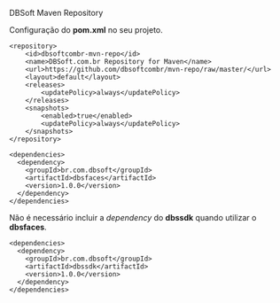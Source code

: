 DBSoft Maven Repository

Configuração do **pom.xml** no seu projeto.

```
<repository>
	<id>dbsoftcombr-mvn-repo</id>
	<name>DBSoft.com.br Repository for Maven</name>
	<url>https://github.com/dbsoftcombr/mvn-repo/raw/master/</url>
	<layout>default</layout> 
	<releases>
		<updatePolicy>always</updatePolicy>
	</releases>
	<snapshots>
		<enabled>true</enabled>
		<updatePolicy>always</updatePolicy>
	</snapshots>			
</repository>
```

```
<dependencies>
  <dependency>
  	<groupId>br.com.dbsoft</groupId>
  	<artifactId>dbsfaces</artifactId>
  	<version>1.0.0</version>
  </dependency>
</dependencies>
```
Não é necessário incluir a *dependency* do **dbssdk** quando utilizar o **dbsfaces**.

```
<dependencies>
  <dependency>
  	<groupId>br.com.dbsoft</groupId>
  	<artifactId>dbssdk</artifactId>
  	<version>1.0.0</version>
  </dependency>
</dependencies>
```

